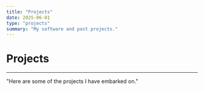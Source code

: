 ```yaml
---
title: "Projects"
date: 2025-06-01
type: "projects"
summary: "My software and past projects."
---
```


# Projects

---

"Here are some of the projects I have embarked on."
